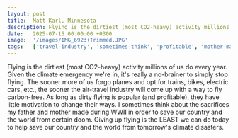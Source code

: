 ```yaml
---
layout: post
title:  Matt Karl, Minnesota
description: Flying is the dirtiest (most CO2-heavy) activity millions of us do every year. Given the climate emergency we're in, it's really a no-brainer to simpl...
date:   2025-07-15 00:00:00 +0300
image:  '/images/IMG_6923+Trimmed.JPG'
tags:   ['travel-industry', 'sometimes-think', 'profitable', 'mother-made', 'little-motivation', 'fly-carbon', 'every-year', 'etc']
---
```

Flying is the dirtiest (most CO2-heavy) activity millions of us do every year. Given the climate emergency we're in, it's really a no-brainer to simply stop flying. The sooner more of us forgo planes and opt for trains, bikes, electric cars, etc., the sooner the air-travel industry will come up with a way to fly carbon-free. As long as dirty flying is popular (and profitable), they have little motivation to change their ways. I sometimes think about the sacrifices my father and mother made during WWII in order to save our country and the world from certain doom. Giving up flying is the LEAST we can do today to help save our country and the world from tomorrow's climate disasters.


